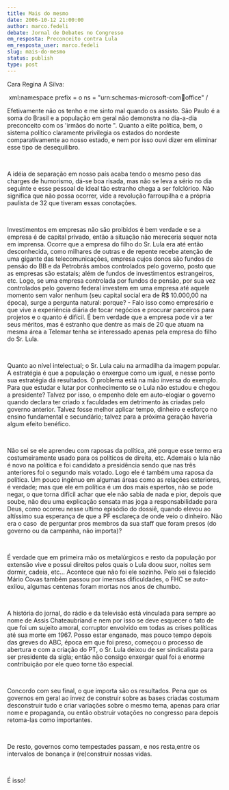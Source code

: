 ```yaml
---
title: Mais do mesmo
date: 2006-10-12 21:00:00
author: marco.fedeli
debate: Jornal de Debates no Congresso
em_resposta: Preconceito contra Lula
em_resposta_user: marco.fedeli
slug: mais-do-mesmo
status: publish 
type: post
---
```


Cara Regina A Silva:


 xml:namespace prefix = o ns = "urn:schemas-microsoft-com:office:office" /


Efetivamente não os tenho e me sinto mal quando os assisto. São Paulo é a soma do Brasil e a população em geral não demonstra no dia-a-dia preconceito com os 'irmãos do norte ". Quanto a elite política, bem, o sistema político claramente privilegia os estados do nordeste comparativamente ao nosso estado, e nem por isso ouvi dizer em eliminar esse tipo de desequilibro.


 


A idéia de separação em nosso país acaba tendo o mesmo peso das charges de humorismo, dá-se boa risada, mas não se leva a sério no dia seguinte e esse pessoal de ideal tão estranho chega a ser folclórico. Não significa que não possa ocorrer, vide a revolução farroupilha e a própria paulista de 32 que tiveram essas conotações.


 


Investimentos em empresas não são proibidos é bem verdade e se a empresa é de capital privado, então a situação não mereceria sequer nota em imprensa. Ocorre que a empresa do filho do Sr. Lula era até então desconhecida, como milhares de outras e de repente recebe atenção de uma gigante das telecomunicações, empresa cujos donos são fundos de pensão do BB e da Petrobrás ambos controlados pelo governo, posto que as empresas são estatais; além de fundos de investimentos estrangeiros, etc. Logo, se uma empresa controlada por fundos de pensão, por sua vez controlados pelo governo federal investem em uma empresa até aquele momento sem valor nenhum (seu capital social era de R$ 10.000,00 na época), surge a pergunta natural: porque? - Falo isso como empresário e que vive a experiência diária de tocar negócios e procurar parceiros para projetos e o quanto é difícil. É bem verdade que a empresa pode vir a ter seus méritos, mas é estranho que dentre as mais de 20 que atuam na mesma área a Telemar tenha se interessado apenas pela empresa do filho do Sr. Lula.


 


Quanto ao nível intelectual; o Sr. Lula caiu na armadilha da imagem popular. A estratégia é que a população o enxergue como um igual, e nesse ponto sua estratégia dá resultados. O problema está na mão inversa do exemplo. Para que estudar e lutar por conhecimento se o Lula não estudou e chegou a presidente? Talvez por isso, o empenho dele em auto-elogiar o governo quando declara ter criado x faculdades em detrimento às criadas pelo governo anterior. Talvez fosse melhor aplicar tempo, dinheiro e esforço no ensino fundamental e secundário; talvez para a próxima geração haveria algum efeito benéfico.


 


Não sei se ele aprendeu com raposas da política, até porque esse termo era costumeiramente usado para os políticos de direita, etc. Ademais o lula não é novo na política e foi candidato a presidência sendo que nas três anteriores foi o segundo mais votado. Logo ele é também uma raposa da política. Um pouco ingênuo em algumas áreas como as relações exteriores, é verdade; mas que ele em política é um dos mais espertos, não se pode negar, o que torna difícil achar que ele não sabia de nada e pior, depois que soube, não deu uma explicação sensata mas joga a responsabilidade para Deus, como ocorreu nesse ultimo episódio do dossiê, quando elevou ao altíssimo sua esperança de que a PF esclareça de onde veio o dinheiro. Não era o caso  de perguntar pros membros da sua staff que foram presos (do governo ou da campanha, não importa)?


 


É verdade que em primeira mão os metalúrgicos e resto da população por extensão vive e possui direitos pelos quais o Lula doou suor, noites sem dormir, cadeia, etc... Acontece que não foi ele sozinho. Pelo sei o falecido Mário Covas também passou por imensas dificuldades, o FHC se auto-exilou, algumas centenas foram mortas nos anos de chumbo.


 


A história do jornal, do rádio e da televisão está vinculada para sempre ao nome de Assis Chateaubriand e nem por isso se deve esquecer o fato de que foi um sujeito amoral, corruptor envolvido em todas as crises políticas até sua morte em 1967. Posso estar enganado, mas pouco tempo depois das greves do ABC, época em que foi preso, começou o processo de abertura e com a criação do PT, o Sr. Lula deixou de ser sindicalista para ser presidente da sigla; então não consigo enxergar qual foi a enorme contribuição por ele queo torne tão especial.


 


Concordo com seu final, o que importa são os resultados. Pena que os governos em geral ao invez de construir sobre as bases criadas costumam desconstruir tudo e criar variações sobre o mesmo tema, apenas para criar nome e propaganda, ou então obstruir votações no congresso para depois retoma-las como importantes.


 


De resto, governos como tempestades passam, e nos resta,entre os intervalos de bonança ir (re)construir nossas vidas.


 


É isso!


 


